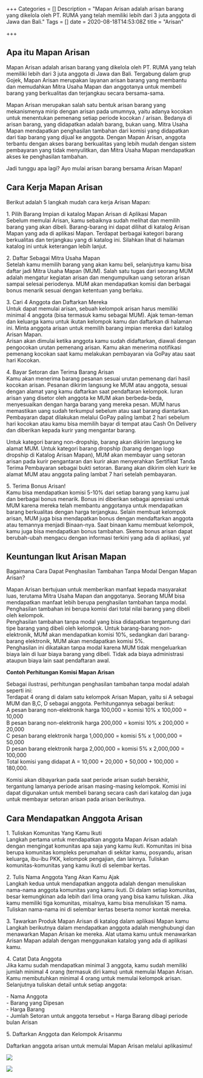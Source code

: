 +++
Categories = []
Description = "Mapan Arisan adalah arisan barang yang dikelola oleh PT. RUMA yang telah memiliki lebih dari 3 juta anggota di Jawa dan Bali."
Tags = []
date = 2020-08-18T14:53:08Z
title = "Arisan"

+++
## Apa itu Mapan Arisan

Mapan Arisan adalah arisan barang yang dikelola oleh PT. RUMA yang telah memiliki lebih dari 3 juta anggota di Jawa dan Bali. Tergabung dalam grup Gojek, Mapan Arisan merupakan layanan arisan barang yang membantu dan memudahkan Mitra Usaha Mapan dan anggotanya untuk membeli barang yang berkualitas dan terjangkau secara bersama-sama.

Mapan Arisan merupakan salah satu bentuk arisan barang yang mekanismenya mirip dengan arisan pada umumnya, yaitu adanya kocokan untuk menentukan pemenang setiap periode kocokan / arisan. Bedanya di arisan barang, yang didapatkan adalah barang, bukan uang. Mitra Usaha Mapan mendapatkan penghasilan tambahan dari komisi yang didapatkan dari tiap barang yang dijual ke anggota. Dengan Mapan Arisan, anggota terbantu dengan akses barang berkualitas yang lebih mudah dengan sistem pembayaran yang tidak menyulitkan, dan Mitra Usaha Mapan mendapatkan akses ke penghasilan tambahan.

Jadi tunggu apa lagi? Ayo mulai arisan barang bersama Arisan Mapan!

## Cara Kerja Mapan Arisan

Berikut adalah 5 langkah mudah cara kerja Arisan Mapan:

1\. Pilih Barang Impian di katalog Mapan Arisan di Aplikasi Mapan  
Sebelum memulai Arisan, kamu sebaiknya sudah melihat dan memilih barang yang akan dibeli. Barang-barang ini dapat dilihat di katalog Arisan Mapan yang ada di aplikasi Mapan. Terdapat berbagai kategori barang berkualitas dan terjangkau yang di katalog ini. Silahkan lihat di halaman katalog ini untuk keterangan lebih lanjut.

2\. Daftar Sebagai Mitra Usaha Mapan  
Setelah kamu memilih barang yang akan kamu beli, selanjutnya kamu bisa daftar jadi Mitra Usaha Mapan (MUM). Salah satu tugas dari seorang MUM adalah mengatur kegiatan arisan dan mengumpulkan uang setoran arisan sampai selesai periodenya. MUM akan mendapatkan komisi dan berbagai bonus menarik sesuai dengan ketentuan yang berlaku.

3\. Cari 4 Anggota dan Daftarkan Mereka  
Untuk dapat memulai arisan, sebuah kelompok arisan harus memiliki minimal 4 anggota (bisa termasuk kamu sebagai MUM). Ajak teman-teman dan keluarga kamu untuk ikutan kelompok kamu dan daftarkan di halaman ini. Minta anggota arisan untuk memilih barang impian mereka dari katalog Arisan Mapan.  
Arisan akan dimulai ketika anggota kamu sudah didaftarkan, diawali dengan pengocokan urutan pemenang arisan. Kamu akan menerima notifikasi pemenang kocokan saat kamu melakukan pembayaran via GoPay atau saat hari Kocokan.

4\. Bayar Setoran dan Terima Barang Arisan  
Kamu akan menerima barang pesanan sesuai urutan pemenang dari hasil kocokan arisan. Pesanan dikirim langsung ke MUM atau anggota, sesuai dengan alamat yang kamu daftarkan saat pendaftaran kelompok. Iuran arisan yang disetor oleh anggota ke MUM akan berbeda-beda, menyesuaikan dengan harga barang yang mereka pesan. MUM harus memastikan uang sudah terkumpul sebelum atau saat barang diantarkan. Pembayaran dapat dilakukan melalui GoPay paling lambat 2 hari sebelum hari kocokan atau kamu bisa memilih bayar di tempat atau Cash On Delivery dan diberikan kepada kurir yang mengantar barang.

Untuk kategori barang non-dropship, barang akan dikirim langsung ke alamat MUM. Untuk kategori barang dropship (barang dengan logo dropship di Katalog Arisan Mapan), MUM akan membayar uang setoran arisan pada kurir pengantaran dan kurir akan menyerahkan Sertifikat Tanda Terima Pembayaran sebagai bukti setoran. Barang akan dikirim oleh kurir ke alamat MUM atau anggota paling lambat 7 hari setelah pembayaran.

5\. Terima Bonus Arisan!  
Kamu bisa mendapatkan komisi 5-10% dari setiap barang yang kamu jual dan berbagai bonus menarik. Bonus ini diberikan sebagai apresiasi untuk MUM karena mereka telah membantu anggotanya untuk mendapatkan barang berkualitas dengan harga terjangkau. Selain membuat kelompok arisan, MUM juga bisa mendapatkan bonus dengan mendaftarkan anggota atau temannya menjadi Binaan-nya. Saat binaan kamu membuat kelompok, kamu juga bisa mendapatkan bonus tambahan. Skema bonus arisan dapat berubah-ubah mengacu dengan informasi terkini yang ada di aplikasi, ya!

## Keuntungan Ikut Arisan Mapan

Bagaimana Cara Dapat Penghasilan Tambahan Tanpa Modal Dengan Mapan Arisan?

Mapan Arisan bertujuan untuk memberikan manfaat kepada masyarakat luas, terutama Mitra Usaha Mapan dan anggotanya. Seorang MUM bisa mendapatkan manfaat lebih berupa penghasilan tambahan tanpa modal. Penghasilan tambahan ini berupa komisi dari total nilai barang yang dibeli oleh kelompok.  
Penghasilan tambahan tanpa modal yang bisa didapatkan tergantung dari tipe barang yang dibeli oleh kelompok. Untuk barang-barang non-elektronik, MUM akan mendapatkan komisi 10%, sedangkan dari barang-barang elektronik, MUM akan mendapatkan komisi 5%.  
Penghasilan ini dikatakan tanpa modal karena MUM tidak mengeluarkan biaya lain di luar biaya barang yang dibeli. Tidak ada biaya administrasi ataupun biaya lain saat pendaftaran awal.

**Contoh Perhitungan Komisi Mapan Arisan**

Sebagai ilustrasi, perhitungan penghasilan tambahan tanpa modal adalah seperti ini:  
Terdapat 4 orang di dalam satu kelompok Arisan Mapan, yaitu si A sebagai MUM dan B,C, D sebagai anggota. Perhitungannya sebagai berikut:  
A pesan barang non-elektronik harga 100,000 = komisi 10% x 100,000 = 10,000  
B pesan barang non-elektronik harga 200,000 = komisi 10% x 200,000 = 20,000  
C pesan barang elektronik harga 1,000,000 = komisi 5% x 1,000,000 = 50,000  
D pesan barang elektronik harga 2,000,000 = komisi 5% x 2,000,000 = 100,000  
Total komisi yang didapat A = 10,000 + 20,000 + 50,000 + 100,000 = 180,000.

Komisi akan dibayarkan pada saat periode arisan sudah berakhir, tergantung lamanya periode arisan masing-masing kelompok. Komisi ini dapat digunakan untuk membeli barang secara cash dari katalog dan juga untuk membayar setoran arisan pada arisan berikutnya.

## Cara Mendapatkan Anggota Arisan

1\. Tuliskan Komunitas Yang Kamu Ikuti  
Langkah pertama untuk mendapatkan anggota Mapan Arisan adalah dengan mengingat komunitas apa saja yang kamu ikuti. Komunitas ini bisa berupa komunitas kompleks perumahan di sekitar kamu, posyandu, arisan keluarga, ibu-ibu PKK, kelompok pengajian, dan lainnya. Tuliskan komunitas-komunitas yang kamu ikuti di selembar kertas.

2\. Tulis Nama Anggota Yang Akan Kamu Ajak  
Langkah kedua untuk mendapatkan anggota adalah dengan menuliskan nama-nama anggota komunitas yang kamu ikuti. Di dalam setiap komunitas, besar kemungkinan ada lebih dari lima orang yang bisa kamu tuliskan. Jika kamu memiliki tiga komunitas, misalnya, kamu bisa menuliskan 15 nama. Tuliskan nama-nama ini di selembar kertas beserta nomor kontak mereka.

3\. Tawarkan Produk Mapan Arisan di katalog dalam aplikasi Mapan kamu  
Langkah berikutnya dalam mendapatkan anggota adalah menghubungi dan menawarkan Mapan Arisan ke mereka. Alat utama kamu untuk menawarkan Arisan Mapan adalah dengan menggunakan katalog yang ada di aplikasi kamu.

4\. Catat Data Anggota  
Jika kamu sudah mendapatkan minimal 3 anggota, kamu sudah memiliki jumlah minimal 4 orang (termasuk diri kamu) untuk memulai Mapan Arisan. Kamu membutuhkan minimal 4 orang untuk memulai kelompok arisan. Selanjutnya tuliskan detail untuk setiap anggota:

\- Nama Anggota  
\- Barang yang Dipesan  
\- Harga Barang  
\- Jumlah Setoran untuk anggota tersebut = Harga Barang dibagi periode bulan Arisan

5\. Daftarkan Anggota dan Kelompok Arisanmu

Daftarkan anggota arisan untuk memulai Mapan Arisan melalui aplikasimu!

![](/images/whatsapp-image-2020-11-17-at-16-02-40-2.jpeg)

![](/images/whatsapp-image-2020-11-17-at-16-02-40-3.jpeg)